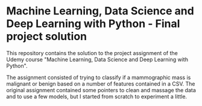 # Machine Learning, Data Science and Deep Learning with Python - Final project solution

This repository contains the solution to the project assignment of the Udemy course "Machine Learning, Data Science and Deep Learning with Python".

The assignment consisted of trying to classify if a mammographic mass is malignant or benign based on a number of features contained in a CSV.
The original assignment contained some pointers to clean and massage the data and to use a few models, but I started from scratch to experiment a little.

